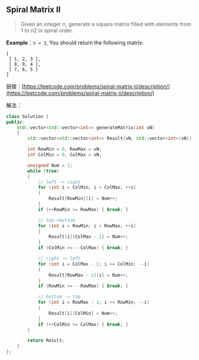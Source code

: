 ## Spiral Matrix II
> Given an integer n, generate a square matrix filled with elements from 1 to n2 in spiral order.

**Example**：`n = 3`, You should return the following matrix:
```
[
 [ 1, 2, 3 ],
 [ 8, 9, 4 ],
 [ 7, 6, 5 ]
]
```

链接：[https://leetcode.com/problems/spiral-matrix-ii/description/](https://leetcode.com/problems/spiral-matrix-ii/description/)

解法：

```C++
class Solution {
public:
	std::vector<std::vector<int>> generateMatrix(int vN) 
	{
		std::vector<std::vector<int>> Result(vN, std::vector<int>(vN));

		int RowMin = 0, RowMax = vN;
		int ColMin = 0, ColMax = vN;

		unsigned Num = 1;
		while (true)
		{
			// left -> right
			for (int i = ColMin; i < ColMax; ++i)
			{
				Result[RowMin][i] = Num++;
			}
			if (++RowMin >= RowMax) { break; }

			// top->buttom
			for (int i = RowMin; i < RowMax; ++i)
			{
				Result[i][ColMax - 1] = Num++;
			}
			if (ColMin >= --ColMax) { break; }

			// right -> left
			for (int i = ColMax - 1; i >= ColMin; --i)
			{
				Result[RowMax - 1][i] = Num++;
			}
			if (RowMin >= --RowMax) { break; }

			// buttom -> top
			for (int i = RowMax - 1; i >= RowMin; --i)
			{
				Result[i][ColMin] = Num++;
			}
			if (++ColMin >= ColMax) { break; }
		}

		return Result;
	}
};
```
